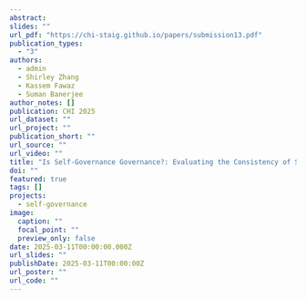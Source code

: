 ```yaml
---
abstract: 
slides: ""
url_pdf: "https://chi-staig.github.io/papers/submission13.pdf"
publication_types:
  - "3"
authors:
  - admin
  - Shirley Zhang
  - Kassem Fawaz
  - Suman Banerjee
author_notes: []
publication: CHI 2025
url_dataset: ""
url_project: ""
publication_short: ""
url_source: ""
url_video: ""
title: "Is Self-Governance Governance?: Evaluating the Consistency of Self-Governance Practices on AI in Social Media Applications"
doi: ""
featured: true
tags: []
projects:
  - self-governance
image:
  caption: ""
  focal_point: ""
  preview_only: false
date: 2025-03-11T00:00:00.000Z
url_slides: ""
publishDate: 2025-03-11T00:00:00Z
url_poster: ""
url_code: ""
---
```

